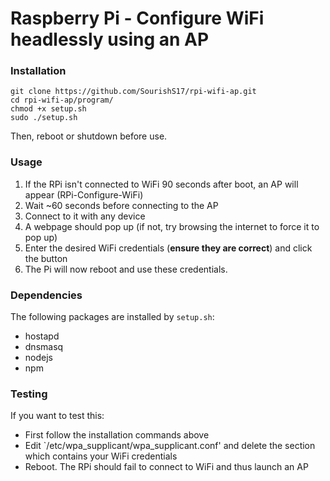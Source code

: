 # Raspberry Pi - Configure WiFi headlessly using an AP

### Installation
```
git clone https://github.com/SourishS17/rpi-wifi-ap.git
cd rpi-wifi-ap/program/
chmod +x setup.sh 
sudo ./setup.sh 
```
Then, reboot or shutdown before use.


### Usage
1) If the RPi isn't connected to WiFi 90 seconds after boot, an AP will appear (RPi-Configure-WiFi)
2) Wait ~60 seconds before connecting to the AP
3) Connect to it with any device
4) A webpage should pop up (if not, try browsing the internet to force it to pop up)
5) Enter the desired WiFi credentials (**ensure they are correct**) and click the button
6) The Pi will now reboot and use these credentials.


### Dependencies 
The following packages are installed by `setup.sh`:
- hostapd
- dnsmasq
- nodejs
- npm

### Testing
If you want to test this:
- First follow the installation commands above
- Edit `/etc/wpa_supplicant/wpa_supplicant.conf' and delete the section which contains your WiFi credentials
- Reboot. The RPi should fail to connect to WiFi and thus launch an AP
